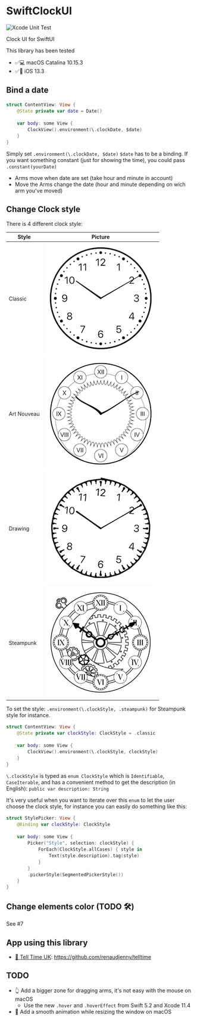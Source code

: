 # SwiftClockUI

![Xcode Unit Test](https://github.com/renaudjenny/SwiftClockUI/workflows/Xcode%20Unit%20Test/badge.svg)

Clock UI for SwiftUI

This library has been tested
* ✅💻 macOS Catalina 10.15.3
* ✅📱 iOS 13.3

## Bind a date

```swift
struct ContentView: View {
    @State private var date = Date()

    var body: some View {
        ClockView().environment(\.clockDate, $date)
    }
}
```

Simply set `.environment(\.clockDate, $date)` `$date` has to be a binding.
If you want something constant (just for showing the time), you could pass `.constant(yourDate)`

* Arms move when date are set (take hour and minute in account)
* Move the Arms change the date (hour and minute depending on wich arm you've moved)

## Change Clock style

There is 4 different clock style:

Style | Picture
------------ | -------------
Classic | ![Clock View with Classic style](docs/assets/ClockViewClassic.png)
Art Nouveau | ![Clock View with Art Nouveau style](docs/assets/ClockViewArtNouveau.png)
Drawing | ![Clock View with Darwing style](docs/assets/ClockViewDrawing.png)
Steampunk | ![Clock View with Steampunk style](docs/assets/ClockViewSteampunk.png)

To set the style: `.environment(\.clockStyle, .steampunk)` for Steampunk style for instance.

```swift
struct ContentView: View {
    @State private var clockStyle: ClockStyle = .classic

    var body: some View {
        ClockView().environment(\.clockStyle, clockStyle)
    }
}
```

`\.clockStyle` is typed as `enum ClockStyle`  which is `Identifiable`, `CaseIterable`, and has a convenient method to get the description (in English): `public var description: String`

It's very useful when you want to iterate over this `enum` to let the user choose the clock style, for instance you can easily do something like this:

```swift
struct StylePicker: View {
    @Binding var clockStyle: ClockStyle

    var body: some View {
        Picker("Style", selection: clockStyle) {
            ForEach(ClockStyle.allCases) { style in
                Text(style.description).tag(style)
            }
        }
        .pickerStyle(SegmentedPickerStyle())
    }
}
```

## Change elements color (TODO 🛠)

See #7

## App using this library

* [📲 Tell Time UK](https://apps.apple.com/gb/app/tell-time-uk/id1496541173): https://github.com/renaudjenny/telltime

## TODO

* 👆 Add a bigger zone for dragging arms, it's not easy with the mouse on macOS
  * Use the new `.hover` and `.hoverEffect` from Swift 5.2 and Xcode 11.4
* 👾 Add a smooth animation while resizing the window on macOS
